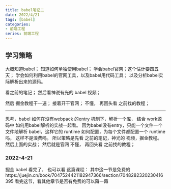 ```yaml
---
title: babel笔记二
date: 2022/4/21
tags: [babel]
categories: 
- 前端工程
series: 前端工程
---
```





## 学习策略
大概知道babel；
知道如何单独使用babel；
学会babel官网；这个估计要四五天；
学会如何利用babel的官网工具，以及babel用代码工具；
以及分析babel实际解析出来的源码。

看之前的笔记；
然后看神说有光的 babel 视频；



然后 掘金教程干一遍；
接着开干官网；
不懂，
再回头看 之前找的教程；


-----


思考，babel 如何在没有webpack 的entry 机制下，解析一个库， 结合 work源码中 如何用babel解析的实战一起看。
因为babel没有entry，只能一个文件一个文件地解析 babel，这样它的 runtime 如何配置，为每个文件都配置一个 runtime吗，
这样不是浪费吗。
所以策略是先看 之前的笔记，神光的 视频，掘金教程。
然后上面的实战；
然后就是官网
不懂，
再回头看 之前找的教程；


### 2022-4-21
掘金 babel 看完了，
也可以看 这篇课程： 其中这一节是免费的https://juejin.cn/book/7047524421182947366/section/7048282320230416395
看完这节，看其他章节是否有免费的可以薅一薅

